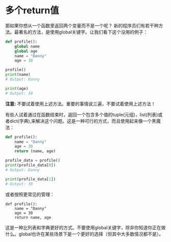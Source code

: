 # 多个return值

那如果你想从一个函数里返回两个变量而不是一个呢？ 新的程序员们有若干种方法。最著名的方法，是使用global关键字。让我们看下这个没用的例子：

```python
def profile():
    global name
    global age
    name = "Danny"
    age = 30

profile()
print(name)
# Output: Danny

print(age)
# Output: 30
```
**注意:** 不要试着使用上述方法。重要的事情说三遍，不要试着使用上述方法！


有些人试着通过在函数结束时，返回一个包含多个值的tuple(元组)，list(列表)或者dict(字典),来解决这个问题。这是一种可行的方式，而且使用起来像一个黑魔法：
```python
def profile():
    name = "Danny"
    age = 30
    return (name, age)

profile_data = profile()
print(profile_data[0])
# Output: Danny

print(profile_data[1])
# Output: 30
```
或者按照更常见的管理：
```
def profile():
    name = "Danny"
    age = 30
    return name, age
```
这是一种比列表和字典更好的方式。不要使用global关键字，除非你知道你正在做什么。global也许在某些场景下是一个更好的选择（但其中大多数情况都不是）。